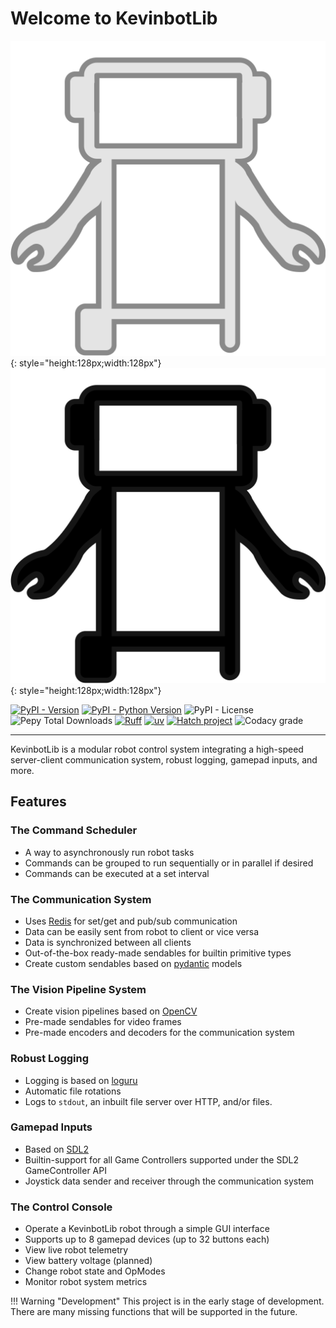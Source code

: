 # Welcome to KevinbotLib

![Kevinbot logo](media/icon.svg#only-dark){: style="height:128px;width:128px"}
![Kevinbot logo](media/icon-black.svg#only-light){: style="height:128px;width:128px"}

[![PyPI - Version](https://img.shields.io/pypi/v/kevinbotlib.svg?style=for-the-badge)](https://pypi.org/project/kevinbotlib)
[![PyPI - Python Version](https://img.shields.io/pypi/pyversions/kevinbotlib.svg?style=for-the-badge)](https://pypi.org/project/kevinbotlib)
![PyPI - License](https://img.shields.io/pypi/l/kevinbotlib?style=for-the-badge)
![Pepy Total Downloads](https://img.shields.io/pepy/dt/kevinbotlib?style=for-the-badge)
[![Ruff](https://img.shields.io/endpoint?url=https://raw.githubusercontent.com/astral-sh/ruff/main/assets/badge/v2.json&style=for-the-badge)](https://github.com/astral-sh/ruff)
[![uv](https://img.shields.io/endpoint?url=https://raw.githubusercontent.com/astral-sh/uv/main/assets/badge/v0.json&style=for-the-badge)](https://github.com/astral-sh/uv)
[![Hatch project](https://img.shields.io/badge/%F0%9F%A5%9A-Hatch-4051b5.svg?style=for-the-badge)](https://github.com/pypa/hatch)
![Codacy grade](https://img.shields.io/codacy/grade/0a806fcc04e441538d3c92d42ab3f7ca?style=for-the-badge)

-----

KevinbotLib is a modular robot control system integrating a high-speed server-client communication system, robust logging, gamepad inputs, and more.

## Features

### The Command Scheduler

* A way to asynchronously run robot tasks
* Commands can be grouped to run sequentially or in parallel if desired
* Commands can be executed at a set interval

### The Communication System

* Uses [Redis](https://redis.io/open-source/) for set/get and pub/sub communication
* Data can be easily sent from robot to client or vice versa
* Data is synchronized between all clients
* Out-of-the-box ready-made sendables for builtin primitive types
* Create custom sendables based on [pydantic](https://github.com/pydantic/pydantic) models

### The Vision Pipeline System

* Create vision pipelines based on [OpenCV](https://opencv.org/)
* Pre-made sendables for video frames
* Pre-made encoders and decoders for the communication system

### Robust Logging

* Logging is based on [loguru](https://github.com/Delgan/loguru)
* Automatic file rotations
* Logs to `stdout`, an inbuilt file server over HTTP, and/or files.

### Gamepad Inputs

* Based on [SDL2](https://github.com/py-sdl/py-sdl2)
* Builtin-support for all Game Controllers supported under the SDL2 GameController API
* Joystick data sender and receiver through the communication system

### The Control Console

* Operate a KevinbotLib robot through a simple GUI interface
* Supports up to 8 gamepad devices (up to 32 buttons each)
* View live robot telemetry
* View battery voltage (planned)
* Change robot state and OpModes
* Monitor robot system metrics

!!! Warning "Development"
    This project is in the early stage of development. There are many missing functions that will be supported in the future.
